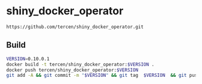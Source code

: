 # shiny_docker_operator

```
https://github.com/tercen/shiny_docker_operator.git
```

## Build

```bash
VERSION=0.10.0.1
docker build -t tercen/shiny_docker_operator:$VERSION .
docker push tercen/shiny_docker_operator:$VERSION
git add -A && git commit -m "$VERSION" && git tag  $VERSION  && git push && git push --tags
```
 